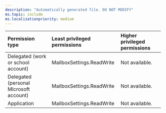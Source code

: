 ```yaml
---
description: "Automatically generated file. DO NOT MODIFY"
ms.topic: include
ms.localizationpriority: medium
---
```


|Permission type|Least privileged permissions|Higher privileged permissions|
|:---|:---|:---|
|Delegated (work or school account)|MailboxSettings.ReadWrite|Not available.|
|Delegated (personal Microsoft account)|MailboxSettings.ReadWrite|Not available.|
|Application|MailboxSettings.ReadWrite|Not available.|


